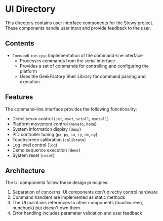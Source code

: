 # UI Directory

This directory contains user interface components for the Stewy project. These components handle user input and provide feedback to the user.

## Contents

- `CommandLine.cpp`: Implementation of the command-line interface
  - Processes commands from the serial interface
  - Provides a set of commands for controlling and configuring the platform
  - Uses the GeekFactory Shell Library for command parsing and execution

## Features

The command-line interface provides the following functionality:

- Direct servo control (`set`, `mset`, `setall`, `msetall`)
- Platform movement control (`moveto`, `home`)
- System information display (`dump`)
- PID controller tuning (`px`, `py`, `ix`, `iy`, `dx`, `dy`)
- Touchscreen calibration (`calibrate`)
- Log level control (`log`)
- Demo sequence execution (`demo`)
- System reset (`reset`)

## Architecture

The UI components follow these design principles:

1. Separation of concerns: UI components don't directly control hardware
2. Command handlers are implemented as static methods
3. The UI maintains references to other components (touchscreen, nunchuck) but doesn't own them
4. Error handling includes parameter validation and user feedback
